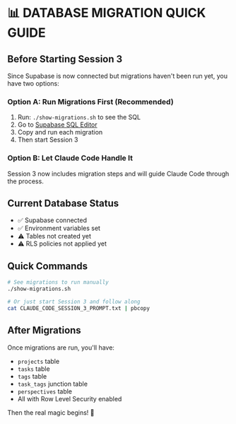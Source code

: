 # 📊 DATABASE MIGRATION QUICK GUIDE

## Before Starting Session 3

Since Supabase is now connected but migrations haven't been run yet, you have two options:

### Option A: Run Migrations First (Recommended)
1. Run: `./show-migrations.sh` to see the SQL
2. Go to [Supabase SQL Editor](https://app.supabase.com)
3. Copy and run each migration
4. Then start Session 3

### Option B: Let Claude Code Handle It
Session 3 now includes migration steps and will guide Claude Code through the process.

## Current Database Status
- ✅ Supabase connected
- ✅ Environment variables set
- ⚠️ Tables not created yet
- ⚠️ RLS policies not applied yet

## Quick Commands
```bash
# See migrations to run manually
./show-migrations.sh

# Or just start Session 3 and follow along
cat CLAUDE_CODE_SESSION_3_PROMPT.txt | pbcopy
```

## After Migrations
Once migrations are run, you'll have:
- `projects` table
- `tasks` table  
- `tags` table
- `task_tags` junction table
- `perspectives` table
- All with Row Level Security enabled

Then the real magic begins! 🚀
